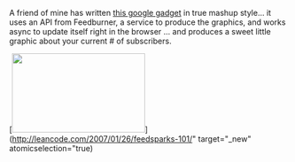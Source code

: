 A friend of mine has written [this google gadget](http://leancode.com/2007/01/26/feedsparks-101/) in true mashup style... it uses an API from Feedburner, a service to produce the graphics, and works async to update itself right in the browser ... and produces a sweet little graphic about your current # of subscribers.

[<img height="143" src="http://www.duncanmackenzie.net/images/6695078b-7242-47dd-bb7c-7c85eb77fa3a.png" width="240" border="0" />](http://leancode.com/2007/01/26/feedsparks-101/" target="_new" atomicselection="true)